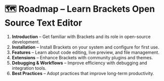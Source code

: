 # 🗺️ Roadmap – Learn Brackets Open Source Text Editor

1. **Introduction** – Get familiar with Brackets and its role in open-source development.  
2. **Installation** – Install Brackets on your system and configure for first use.  
3. **Features** – Learn about code editing, live preview, and file management.  
4. **Extensions** – Enhance Brackets with community plugins and themes.  
5. **Debugging & Workflows** – Improve efficiency with debugging and integration tools.  
6. **Best Practices** – Adopt practices that improve long-term productivity.  
